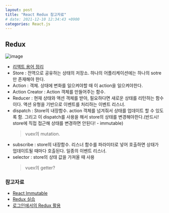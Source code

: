 ```yaml
---
layout: post
title: "React Redux 참고자료"
# date: 2021-12-10 12:34:43 +0900
categories: React.js
---
```


## Redux

![image](https://user-images.githubusercontent.com/28949166/149366231-1267a040-b385-4dde-a648-ded4bfd78f6c.png)

- [리액트 용어 정리](https://kyun2da.dev/%EB%9D%BC%EC%9D%B4%EB%B8%8C%EB%9F%AC%EB%A6%AC/Redux-%EC%A0%95%EB%A6%AC/)
- Store : 전역으로 공유하는 상태의 저장소. 하나의 어플리케이션에는 하나의 sotre만 존재해야 한다.
- Action : 객체. 상태에 변화를 일으켜야할 때 이 action을 일으켜야한다.
- Action Creator : Action 객체를 만들어주는 함수.
- Reducer : 현재 상태와 액션 객체를 받아, 필요하다면 새로운 상태를 리턴하는 함수이다. 액션 유형을 기반으로 이벤트를 처리하는 이벤트 리스너.
- dispatch : Store의 내장함수. action 객체를 넘겨줘서 상태를 업데이트 할 수 있도록 함. 그리고 이 dispatch를 사용을 해서 store의 상태를 변경해야한다.(반드시! store에 직접 접근해 상태를 변경하면 안된다! - immutable)
  > vuex의 mutation.
- subscribe : store의 내장함수. 리스너 함수를 파라미터로 넣어 호출하면 상태가 업데이트될 때마다 호출된다. 일종의 이벤트 리스너.
- selector : store의 상태 값을 가져올 때 사용
  > vuex의 getter?

### 참고자료

- [React Immutable](https://velopert.com/3486)
- [Redux 실습](https://react.vlpt.us/redux/03-prepare.html)
- [로그인에서의 Redux 활용](https://joonganglib.tistory.com/m/11)
